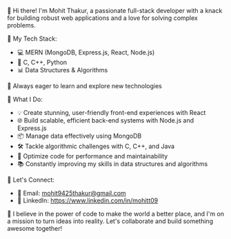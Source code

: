 
👋 Hi there! I'm Mohit Thakur, a passionate full-stack developer with a knack for building robust web applications and a love for solving complex problems.

🚀 My Tech Stack:
- 💻 MERN (MongoDB, Express.js, React, Node.js)
- 🧠 C, C++, Python
- 📊 Data Structures & Algorithms

🌱 Always eager to learn and explore new technologies

🔧 What I Do:
- 💡 Create stunning, user-friendly front-end experiences with React
- 🌐 Build scalable, efficient back-end systems with Node.js and Express.js
- 📦 Manage data effectively using MongoDB
- 🛠️ Tackle algorithmic challenges with C, C++, and Java
- 🧩 Optimize code for performance and maintainability
- 📚 Constantly improving my skills in data structures and algorithms

🌟 Let's Connect:
- 📧 Email: mohit9425thakur@gmail.com
- 🔗 LinkedIn: https://www.linkedin.com/in/mohitt09

📖 I believe in the power of code to make the world a better place, and I'm on a mission to turn ideas into reality. Let's collaborate and build something awesome together!


<!---
- 👋 Hi, I’m @mohit-thakur09
- 👀 I’m interested in Code with Caffine
- 🌱 I’m currently learning Python, Oracle and Full Stack with MERN.
- 💞️ I’m looking to collaborate on webApps
- 📫 How to reach me- mohit9425thakur@gmail.com

- 🌐 Portfolio: [Your Portfolio Website]
- 🐦 Twitter: [Your Twitter Handle]
- 📷 Instagram: [Your Instagram Handle]

💼 Currently working at [Your Current Company/Project]

mohit-thakur09/mohit-thakur09 is a ✨ special ✨ repository because its `README.md` (this file) appears on your GitHub profile.
You can click the Preview link to take a look at your changes.
--->

